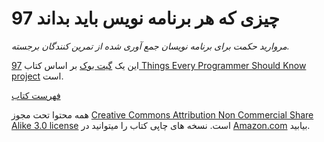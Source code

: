 97 چیزی که هر برنامه نویس باید بداند
======

*مروارید حکمت برای برنامه نویسان جمع آوری شده از تمرین کنندگان برجسته.*


این یک [گیت بوک](https://www.gitbook.io) بر اساس کتاب [97 Things Every Programmer Should Know project](http://programmer.97things.oreilly.com/wiki/index.php/97_Things_Every_Programmer_Should_Know) است.

[فهرست کتاب](SUMMARY.md)

همه محتوا تحت مجوز [Creative Commons Attribution Non Commercial Share Alike 3.0 license](http://creativecommons.org/licenses/by-nc-sa/3.0/) است. نسخه های چاپی کتاب را میتوانید در [Amazon.com](http://www.amazon.com/Things-Every-Programmer-Should-Know/dp/0596809484) بیابید.

